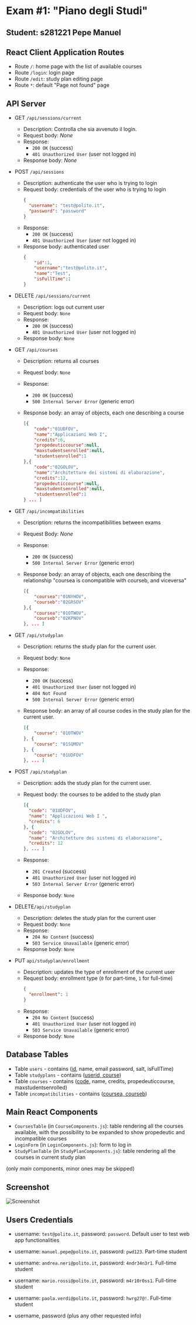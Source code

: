 # Exam #1: "Piano degli Studi"
## Student: s281221 Pepe Manuel 

## React Client Application Routes

- Route `/`: home page with the list of available courses
- Route `/login`: login page
- Route `/edit`: study plan editing page
- Route `*`: default "Page not found" page 

## API Server

- GET `/api/sessions/current`
  - Description: Controlla che sia avvenuto il login.
  - Request body: _None_
  - Response:
    - `200 OK` (success)
    - `401 Unauthorized User` (user not logged in)
  - Response body: _None_

- POST `/api/sessions`
  - Description: authenticate the user who is trying to login
  - Request body: credentials of the user who is trying to login
    ```json
    {
      "username": "test@polito.it",
      "password": "password"
    }
    ```
  - Response: 
    - `200 OK` (success)
    - `401 Unauthorized User` (user not logged in)
  - Response body: authenticated user
    ```json
    {
        "id":1,
        "username":"test@polito.it",
        "name":"Test",
        "isFullTime":1
    }
    ```

- DELETE `/api/sessions/current`
  - Description: logs out current user
  - Request body: `None`
  - Response:
    - `200 OK` (success)
    - `401 Unauthorized User` (user not logged in)
  - Response body: `None`

- GET `/api/courses`
  - Description: returns all courses
  - Request body: `None`
  - Response: 

    - `200 OK` (success) 
    - `500 Internal Server Error` (generic error)
  - Response body: an array of objects, each one describing a course
    ```json
    [{
        "code":"01UDFOV",
        "name":"Applicazioni Web I",
        "credits":6,
        "propedeuticcourse":null,
        "maxstudentsenrolled":null,
        "studentsenrolled":1
    },{
        "code":"02GOLOV",
        "name":"Architetture dei sistemi di elaborazione",
        "credits":12,
        "propedeuticcourse":null,
        "maxstudentsenrolled":null,
        "studentsenrolled":1
    } ... ]
    ```

- GET `/api/incompatibilities`
  - Description: returns the incompatibilities between exams
  - Request Body: _None_
  - Response: 
    - `200 OK` (success)
    - `500 Internal Server Error` (generic error)

  - Response body: an array of objects, each one describing the relationship "coursea is conompatible with courseb, and viceversa"

    ```json
    [{
        "coursea":"01NYHOV",
        "courseb":"02GRSOV"
    },{
        "coursea":"01OTWOV",
        "courseb":"02KPNOV"
    }, ... ]
    ```

- GET `/api/studyplan`

  - Description: returns the study plan for the current user.
  - Request body: `None`
  - Response:

    - `200 OK` (success)
    - `401 Unauthorized User` (user not logged in)
    - `404 Not Found`
    - `500 Internal Server Error` (generic error)
  - Response body: an array of all course codes in the study plan for the current user.
    ```json
    [{
        "course": "01OTWOV"
    }, {
        "course": "01SQMOV"
    }, {
        "course": "01UDFOV"
    }, ... ]
    ```

- POST `/api/studyplan`

  - Description: adds the study plan for the current user.

  - Request body: the courses to be added to the study plan

    ```json
    [{
      "code": "01UDFOV",
      "name": "Applicazioni Web I ",
      "credits": 6
    }, {
      "code": "02GOLOV",
      "name": "Architetture dei sistemi di elaborazione",
      "credits": 12
    }, ... ]
    ```

  - Response:

    - `201 Created` (success)
    - `401 Unauthorized User` (user not logged in)
    - `503 Internal Server Error` (generic error)

  - Response body: `None`

- DELETE`/api/studyplan`

  - Description: deletes the study plan for the current user
  - Request body: `None`
  - Response:
    - `204 No Content` (success)
    - `503 Service Unavailable` (generic error)
  - Response body: `None`

- PUT `api/studyplan/enrollment`
  - Description: updates the type of enrollment of the current user
  - Request body: enrollment type (`0` for part-time, `1` for full-time)
    ```json
    {
      "enrollment": 1
    }
    ```
  - Response:
    - `204 No Content` (success)
    - `401 Unauthorized User` (user not logged in)
    - `503 Service Unavailable` (generic error)
  - Response body: `None`



## Database Tables

- Table `users` - contains (<u>id</u>, name, email password, salt, isFullTime)
- Table `studyplans` - contains (<u>userid, course</u>)
- Table `courses` - contains (<u>code</u>, name, credits, propedeuticcourse, maxstudentsenrolled)
- Table `incompatibilities` - contains (<u>coursea, courseb</u>)

## Main React Components

- `CoursesTable` (in `CourseComponents.js`): table rendering all the courses available, with the possibility to be expanded to show propedeutic and incompatible courses
- `LoginForm` (in `LoginComponents.js`): form to log in
- `StudyPlanTable` (in `StudyPlanComponents.js`): table rendering all the courses in current study plan

(only _main_ components, minor ones may be skipped)

## Screenshot

![Screenshot](./img/screenshot.jpg)

## Users Credentials

- username: `test@polito.it`, password: `password`. Default user to test web app functionalities
- username: `manuel.pepe@polito.it`, password: `pwd123`. Part-time student
- username: `andrea.neri@polito.it`, password: `4ndr34n3r1`. Full-time student
- username: `mario.rossi@polito.it`, password: `m4r10r0ss1`. Full-time student
- username: `paola.verdi@polito.it`, password: `hwrg27@!`. Full-time student

- username, password (plus any other requested info)
